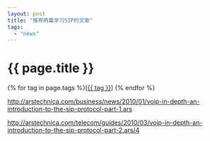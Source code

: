 ```yaml
---
layout: post
title: "推荐两篇学习SIP的文章"
tags:
  - "news"
---
```


# {{ page.title }}

<div class="tags">
{% for tag in page.tags %}[<a class="tag" href="/tags.html#{{ tag }}">{{ tag }}</a>] {% endfor %}
</div>



<http://arstechnica.com/business/news/2010/01/voip-in-depth-an-introduction-to-the-sip-protocol-part-1.ars>

<http://arstechnica.com/telecom/guides/2010/03/voip-in-depth-an-introduction-to-the-sip-protocol-part-2.ars/4>
